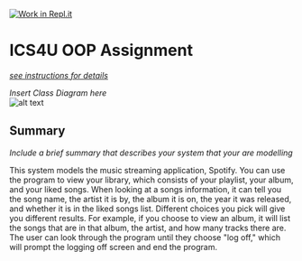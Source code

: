 [![Work in Repl.it](https://classroom.github.com/assets/work-in-replit-14baed9a392b3a25080506f3b7b6d57f295ec2978f6f33ec97e36a161684cbe9.svg)](https://classroom.github.com/online_ide?assignment_repo_id=4826453&assignment_repo_type=AssignmentRepo)
# ICS4U OOP Assignment

[*see instructions for details*](Instructions.md)

*Insert Class Diagram here*  
![alt text](https://imgur.com/a/BI1WjGk) 

## Summary
*Include a brief summary that describes your system that your are modelling*

This system models the music streaming application, Spotify. You can use the program to view your library, which consists of your playlist, your album, and your liked songs. When looking at a songs information, it can tell you the song name, the artist it is by, the album it is on, the year it was released, and whether it is in the liked songs list. Different choices you pick will give you different results. For example, if you choose to view an album, it will list the songs that are in that album, the artist, and how many tracks there are. The user can look through the program until they choose "log off," which will prompt the logging off screen and end the program.